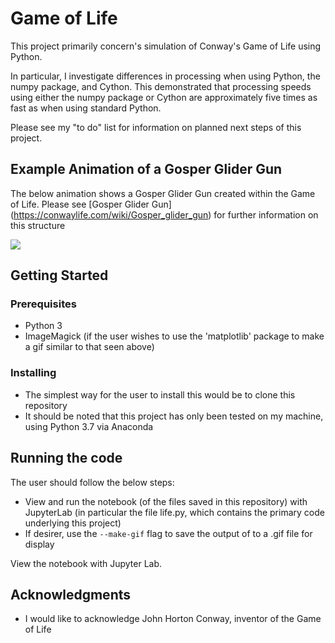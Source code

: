 # Game of Life

This project primarily concern's simulation of Conway's Game of Life using Python. 

In particular, I investigate differences in processing when using Python, the numpy package, and Cython. This demonstrated that processing speeds using either the numpy package or Cython are approximately five times as fast as when using standard Python.

Please see my "to do" list for information on planned next steps of this project.

## Example Animation of a Gosper Glider Gun 
The below animation shows a Gosper Glider Gun created within the Game of Life. 
Please see [Gosper Glider Gun] (https://conwaylife.com/wiki/Gosper_glider_gun) for further information on this structure

![](gosper.gif)

## Getting Started

### Prerequisites
- Python 3
- ImageMagick (if the user wishes to use the 'matplotlib' package to make a gif similar to that seen above)

### Installing
- The simplest way for the user to install this would be to clone this repository
- It should be noted that this project has only been tested on my machine, using Python 3.7 via Anaconda

## Running the code
The user should follow the below steps:
- View and run the notebook (of the files saved in this repository) with JupyterLab (in particular the file life.py, which contains the primary code underlying this project)
- If desirer, use the `--make-gif` flag to save the output of to a .gif file for display

View the notebook with Jupyter Lab.

## Acknowledgments
- I would like to acknowledge John Horton Conway, inventor of the Game of Life
